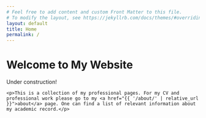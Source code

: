 ```yaml
---
# Feel free to add content and custom Front Matter to this file.
# To modify the layout, see https://jekyllrb.com/docs/themes/#overriding-theme-defaults
layout: default
title: Home
permalink: /
---
```




<div class="home">
    <h1>Welcome to My Website</h1>
        Under construction!

    <p>This is a collection of my professional pages. For my CV and professional work please go to my <a href="{{ '/about/' | relative_url }}">about</a> page. One can find a list of relevant information about my academic record.</p>

</div>
